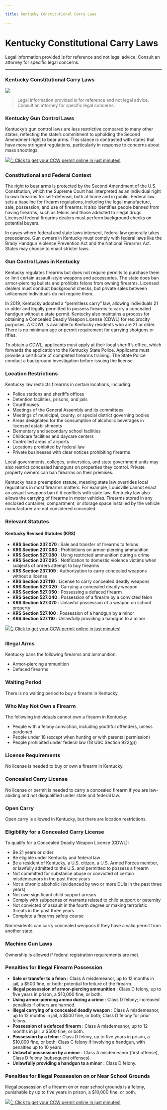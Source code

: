 ```yaml
---

title: Kentucky Constitutional Carry Laws

---
```


# Kentucky Constitutional Carry Laws

Legal information provided is for reference and not legal advice. Consult an attorney for specific legal concerns. 

* * *

### Kentucky Constitutional Carry Laws

![](https://cdn-images-1.medium.com/max/1200/1*pk_Iyq2yPcGCh7UDl4XJWQ.png)

> Legal information provided is for reference and not legal advice. Consult an attorney for specific legal concerns.

### Kentucky Gun Control Laws

Kentucky’s gun control laws are less restrictive compared to many other states, reflecting the state’s commitment to upholding the Second Amendment right to bear arms. This stance is contrasted with states that have more stringent regulations, particularly in response to concerns about mass shootings.

[![](https://cdn-images-1.medium.com/max/1200/1*aCmvRhaa5Xjz4zDZxHzAjg.png)](https://serp.ly/ccw)[👆 Click to get your CCW permit online in just minutes!](https://serp.ly/ccw)

### Constitutional and Federal Context

The right to bear arms is protected by the Second Amendment of the U.S. Constitution, which the Supreme Court has interpreted as an individual right to own firearms for self-defense, both at home and in public. Federal law sets a baseline for firearm regulations, including the legal manufacture, sale, possession, and use of firearms. It also identifies people banned from having firearms, such as felons and those addicted to illegal drugs. Licensed federal firearms dealers must perform background checks on potential buyers.

In cases where federal and state laws intersect, federal law generally takes precedence. Gun owners in Kentucky must comply with federal laws like the Brady Handgun Violence Prevention Act and the National Firearms Act. States may choose to enact stricter laws.

### Gun Control Laws in Kentucky

Kentucky regulates firearms but does not require permits to purchase them or limit certain assault-style weapons and accessories. The state does ban armor-piercing bullets and prohibits felons from owning firearms. Licensed dealers must conduct background checks, but private sales between unlicensed individuals do not require them.

In 2019, Kentucky adopted a “permitless carry” law, allowing individuals 21 or older and legally permitted to possess firearms to carry a concealed handgun without a state permit. Kentucky also maintains a process for obtaining a Concealed Deadly Weapon License (CDWL) for reciprocity purposes. A CDWL is available to Kentucky residents who are 21 or older. There is no minimum age or permit requirement for carrying shotguns or rifles.

To obtain a CDWL, applicants must apply at their local sheriff’s office, which forwards the application to the Kentucky State Police. Applicants must provide a certificate of completed firearms training. The State Police conduct a background investigation before issuing the license.

### Location Restrictions

Kentucky law restricts firearms in certain locations, including:

  * Police stations and sheriff’s offices
  * Detention facilities, prisons, and jails
  * Courthouses
  * Meetings of the General Assembly and its committees
  * Meetings of municipal, county, or special district governing bodies
  * Areas designated for the consumption of alcoholic beverages in licensed establishments
  * Elementary and secondary school facilities
  * Childcare facilities and daycare centers
  * Controlled areas of airports
  * Locations prohibited by federal law
  * Private businesses with clear notices prohibiting firearms



Local governments, colleges, universities, and state government units may also restrict concealed handguns on properties they control. Private property owners can ban firearms on their premises.

Kentucky has a preemption statute, meaning state law overrides local regulations in most firearms matters. For example, Louisville cannot enact an assault weapons ban if it conflicts with state law. Kentucky law also allows the carrying of firearms in motor vehicles. Firearms stored in any enclosed container, compartment, or storage space installed by the vehicle manufacturer are not considered concealed.

### Relevant Statutes

#### Kentucky Revised Statutes (KRS)

  * **KRS Section 237.070** : Sale and transfer of firearms to felons
  * **KRS Section 237.080** : Prohibitions on armor-piercing ammunition
  * **KRS Section 527.080** : Using restricted ammunition during a crime
  * **KRS Section 237.095** : Notification to domestic violence victims when subjects of orders attempt to buy firearms
  * **KRS Section 237.109** : Authorization to carry concealed weapons without a license
  * **KRS Section 237.110** : License to carry concealed deadly weapons
  * **KRS Section 527.020** : Carrying a concealed deadly weapon
  * **KRS Section 527.050** : Possessing a defaced firearm
  * **KRS Section 527.040** : Possession of a firearm by a convicted felon
  * **KRS Section 527.070** : Unlawful possession of a weapon on school property
  * **KRS Section 527.100** : Possession of a handgun by a minor
  * **KRS Section 527.110** : Unlawfully providing a handgun to a minor


[![](https://cdn-images-1.medium.com/max/1200/1*TMCVgNoKp2NAtvLSAMkaJg.png)](https://serp.ly/ccw)[👆 Click to get your CCW permit online in just minutes!](https://serp.ly/ccw)

### Illegal Arms

Kentucky bans the following firearms and ammunition:

  * Armor-piercing ammunition
  * Defaced firearms



### Waiting Period

There is no waiting period to buy a firearm in Kentucky.

### Who May Not Own a Firearm

The following individuals cannot own a firearm in Kentucky:

  * People with a felony conviction, including youthful offenders, unless pardoned
  * People under 18 (except when hunting or with parental permission)
  * People prohibited under federal law (18 USC Section 922(g))



### License Requirements

No license is needed to buy or own a firearm in Kentucky.

### Concealed Carry License

No license or permit is needed to carry a concealed firearm if you are law-abiding and not disqualified under state and federal law.

### Open Carry

Open carry is allowed in Kentucky, but there are location restrictions.

### Eligibility for a Concealed Carry License

To qualify for a Concealed Deadly Weapon License (CDWL):

  * Be 21 years or older
  * Be eligible under Kentucky and federal law
  * Be a resident of Kentucky, a U.S. citizen, a U.S. Armed Forces member, or lawfully admitted to the U.S. and permitted to possess a firearm
  * Not committed for substance abuse or convicted of certain misdemeanors in the past three years
  * Not a chronic alcoholic (evidenced by two or more DUIs in the past three years)
  * Not owe significant child support arrears
  * Comply with subpoenas or warrants related to child support or paternity
  * Not convicted of assault in the fourth degree or making terroristic threats in the past three years
  * Complete a firearms safety course



Nonresidents can carry concealed weapons if they have a valid permit from another state.

### Machine Gun Laws

Ownership is allowed if federal registration requirements are met.

### Penalties for Illegal Firearm Possession

  * **Sale or transfer to a felon** : Class A misdemeanor, up to 12 months in jail, a $500 fine, or both; potential forfeiture of the firearm.
  * **Illegal possession of armor-piercing ammunition** : Class D felony, up to five years in prison, a $10,000 fine, or both.
  * **Using armor-piercing ammo during a crime** : Class D felony; increased penalties if others are harmed.
  * **Illegal carrying of a concealed deadly weapon** : Class A misdemeanor, up to 12 months in jail, a $500 fine, or both; Class D felony for prior felons.
  * **Possession of a defaced firearm** : Class A misdemeanor, up to 12 months in jail, a $500 fine, or both.
  * **Possession by a felon** : Class D felony, up to five years in prison, a $10,000 fine, or both; Class C felony if involving a handgun, with penalties up to 10 years.
  * **Unlawful possession by a minor** : Class A misdemeanor (first offense), Class D felony (subsequent offenses).
  * **Unlawfully providing a handgun to a minor** : Class D felony.



### Penalties for Illegal Possession on or Near School Grounds

Illegal possession of a firearm on or near school grounds is a felony, punishable by up to five years in prison, a $10,000 fine, or both.

[![](https://cdn-images-1.medium.com/max/1200/1*UmVcdbz7GlGdNVJMx2tkag.png)](https://serp.ly/ccw)[👆 Click to get your CCW permit online in just minutes!](https://serp.ly/ccw)

